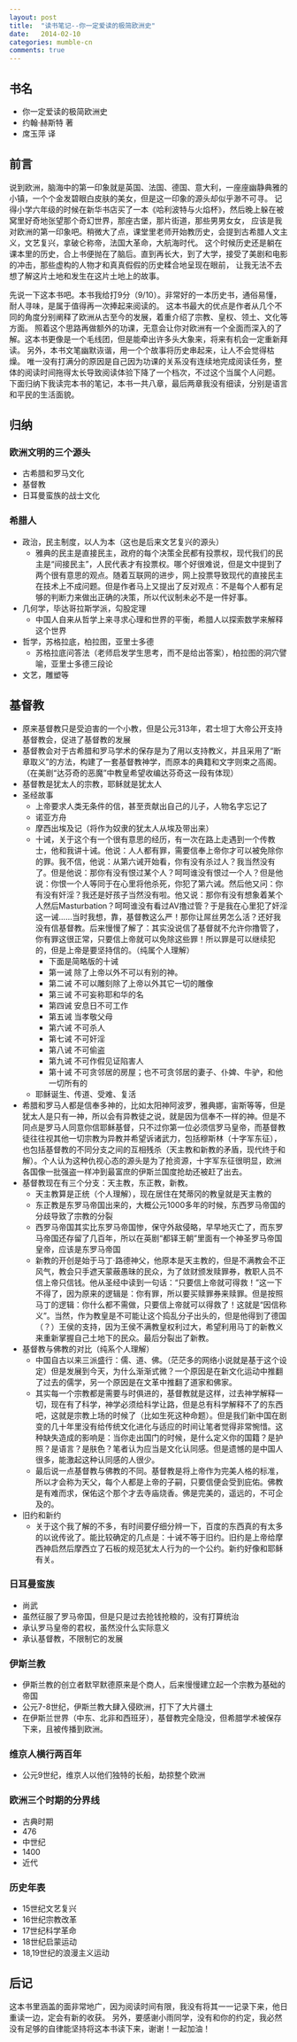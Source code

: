 ```yaml
---
layout: post
title:  "读书笔记--你一定爱读的极简欧洲史"
date:   2014-02-10
categories: mumble-cn
comments: true
---
```


## 书名
- 你一定爱读的极简欧洲史
- 约翰·赫斯特 著
- 席玉萍 译

## 前言
说到欧洲，脑海中的第一印象就是英国、法国、德国、意大利，一座座幽静典雅的小镇，一个个金发碧眼白皮肤的美女，但是这一印象的源头却似乎渺不可寻。
记得小学六年级的时候在新华书店买了一本《哈利波特与火焰杯》，然后晚上躲在被窝里好奇地张望那个奇幻世界，那座古堡，那片街道，那些男男女女，
应该是我对欧洲的第一印象吧。稍微大了点，课堂里老师开始教历史，会提到古希腊人文主义，文艺复兴，拿破仑称帝，法国大革命，大航海时代。
这个时候历史还是躺在课本里的历史，合上书便抛在了脑后。直到再长大，到了大学，接受了美剧和电影的冲击，那些虚构的人物才和真真假假的历史糅合地呈现在眼前，
让我无法不去想了解这片土地和发生在这片土地上的故事。

先说一下这本书吧。本书我给打9分（9/10）。非常好的一本历史书，通俗易懂，耐人寻味，是属于值得再一次捧起来阅读的。
这本书最大的优点是作者从几个不同的角度分别阐释了欧洲从古至今的发展，着重介绍了宗教、皇权、领土、文化等方面。
照着这个思路再做额外的功课，无意会让你对欧洲有一个全面而深入的了解。这本书更像是一个毛线团，但是能牵出许多头大象来，将来有机会一定重新拜读。
另外，本书文笔幽默诙谐，用一个个故事将历史串起来，让人不会觉得枯燥。
唯一没有打满分的原因是自己因为功课的关系没有连续地完成阅读任务，整体的阅读时间拖得太长导致阅读体验下降了一个档次，不过这个当属个人问题。
下面归纳下我读完本书的笔记，本书一共八章，最后两章我没有细读，分别是语言和平民的生活面貌。

## 归纳

### 欧洲文明的三个源头
- 古希腊和罗马文化
- 基督教
- 日耳曼蛮族的战士文化

### 希腊人
- 政治，民主制度，以人为本（这也是后来文艺复兴的源头）
  - 雅典的民主是直接民主，政府的每个决策全民都有投票权，现代我们的民主是“间接民主”，人民代表才有投票权。哪个好很难说，但是文中提到了两个很有意思的观点。随着互联网的进步，网上投票导致现代的直接民主在技术上不成问题。但是作者马上又提出了反对观点：不是每个人都有足够的判断力来做出正确的决策，所以代议制未必不是一件好事。
- 几何学，毕达哥拉斯学派，勾股定理
  - 中国人自来从哲学上来寻求心理和世界的平衡，希腊人以探索数学来解释这个世界
- 哲学，苏格拉底，柏拉图，亚里士多德
  - 苏格拉底问答法（老师启发学生思考，而不是给出答案），柏拉图的洞穴譬喻，亚里士多德三段论
- 文艺，雕塑等

## 基督教
- 原来基督教只是受迫害的一个小教，但是公元313年，君士坦丁大帝公开支持基督教会，促进了基督教的发展
- 基督教会对于古希腊和罗马学术的保存是为了用以支持教义，并且采用了“断章取义”的方法，构建了一套基督教神学，而原本的典籍和文字则束之高阁。（在美剧“达芬奇的恶魔”中教皇希望收编达芬奇这一段有体现）
- 基督教是犹太人的宗教，耶稣就是犹太人
- 圣经故事
  - 上帝要求人类无条件的信，甚至贡献出自己的儿子，人物名字忘记了
  - 诺亚方舟
  - 摩西出埃及记（将作为奴隶的犹太人从埃及带出来）
  - 十诫，关于这个有一个很有意思的经历，有一次在路上走遇到一个传教士，他和我讲十诫。他说：人人都有罪，需要信奉上帝你才可以被免除你的罪。我不信，他说：从第六诫开始看，你有没有杀过人？我当然没有了。但是他说：那你有没有恨过某个人？呵呵谁没有恨过一个人？但是他说：你恨一个人等同于在心里将他杀死，你犯了第六诫。然后他又问：你有没有奸淫？我还是好孩子当然没有啦。他又说：那你有没有想象着某个人然后Masturbation？呵呵谁没有看过AV撸过管？于是我在心里犯了奸淫这一诫……当时我想，靠，基督教这么严！那你让屌丝男怎么活？还好我没有信基督教。后来慢慢了解了：其实没说信了基督就不允许你撸管了，你有罪这很正常，只要信上帝就可以免除这些罪！所以罪是可以继续犯的，但是上帝是要坚持信的。（纯属个人理解）
    - 下面是简略版的十诫
    - 第一诫 除了上帝以外不可以有别的神。
    - 第二诫 不可以雕刻除了上帝以外其它一切的雕像
    - 第三诫 不可妄称耶和华的名
    - 第四诫 安息日不可工作
    - 第五诫 当孝敬父母
    - 第六诫 不可杀人
    - 第七诫 不可奸淫
    - 第八诫 不可偷盗
    - 第九诫 不可作假见证陷害人
    - 第十诫 不可贪邻居的房屋；也不可贪邻居的妻子、仆婢、牛驴，和他一切所有的
  - 耶稣诞生、传道、受难、复活
- 希腊和罗马人都是信奉多神的，比如太阳神阿波罗，雅典娜，宙斯等等，但是犹太人是只有一神，所以会有异教徒之说，就是因为信奉不一样的神。但是不同点是罗马人同意你信耶稣基督，只不过你第一位必须信罗马皇帝，而基督教徒往往视其他一切宗教为异教并希望诉诸武力，包括穆斯林（十字军东征），也包括基督教的不同分支之间的互相残杀（天主教和新教的矛盾，现代终于和解）。个人认为这种仇视心态的源头是为了抢资源，十字军东征很明显，欧洲各国像一批强盗一样冲到最富庶的伊斯兰国度抢劫还被赶了出去。
- 基督教现在有三个分支：天主教，东正教，新教。
  - 天主教算是正统（个人理解），现在居住在梵蒂冈的教皇就是天主教的
  - 东正教是东罗马帝国出来的，大概公元1000多年的时候，东西罗马帝国的分歧导致了宗教的分裂
  - 西罗马帝国其实比东罗马帝国惨，保守外敌侵略，早早地灭亡了，而东罗马帝国还存留了几百年，所以在英剧“都铎王朝”里面有一个神圣罗马帝国皇帝，应该是东罗马帝国
  - 新教的开创是始于马丁·路德神父，他原本是天主教的，但是不满教会不正风气，教会只手遮天蒙蔽愚昧的民众，为了敛财颁发赎罪券，教职人员不信上帝只信钱。他从圣经中读到一句话：“只要信上帝就可得救！”这一下不得了，因为原来的逻辑是：你有罪，所以要买赎罪券来赎罪。但是按照马丁的逻辑：你什么都不需做，只要信上帝就可以得救了！这就是“因信称义”。当然，作为教皇是不可能让这个捣乱分子出头的，但是他得到了德国（？）王侯的支持，因为王侯不满教皇权利过大，希望利用马丁的新教义来重新掌握自己土地下的民众。最后分裂出了新教。
- 基督教与佛教的对比（纯系个人理解）
  - 中国自古以来三派盛行：儒、道、佛。（茫茫多的网络小说就是基于这个设定）但是发展到今天，为什么渐渐式微？一个原因是在新文化运动中推翻了过去的儒学，另一个原因是在文革中推翻了道家和佛家。
  - 其实每一个宗教都是需要与时俱进的，基督教就是这样，过去神学解释一切，现在有了科学，神学必须给科学让路，但是总有科学解释不了的东西吧，这就是宗教上场的时候了（比如生死这种命题）。但是我们新中国在剧变的几十年里没有给传统文化进化与适应的时间让笔者觉得非常惋惜。这种缺失造成的影响是：当你走出国门的时候，是什么定义你的国籍？是护照？是语言？是肤色？笔者认为应当是文化认同感。但是遗憾的是中国人很多，能激起这种认同感的人很少。
  - 最后说一点基督教与佛教的不同。基督教是将上帝作为完美人格的标准，所以才会称为天父，每个人都是上帝的子嗣，只要信便会受到庇佑。佛教是有难而求，保佑这个那个才去寺庙烧香。佛是完美的，遥远的，不可企及的。
- 旧约和新约
  - 关于这个我了解的不多，有时间要仔细分辨一下，百度的东西真的有太多的以讹传讹了。能比较确定的几点是：十诫不等于旧约。旧约是上帝给摩西神启然后摩西立了石板的规范犹太人行为的一个公约。新约好像和耶稣有关。

### 日耳曼蛮族
- 尚武
- 虽然征服了罗马帝国，但是只是过去抢钱抢粮的，没有打算统治
- 承认罗马皇帝的君权，虽然没什么实际意义
- 承认基督教，不限制它的发展

### 伊斯兰教
- 伊斯兰教的创立者默罕默德原来是个商人，后来慢慢建立起一个宗教为基础的帝国
- 公元7-8世纪，伊斯兰教大肆入侵欧洲，打下了大片疆土
- 在伊斯兰世界（中东、北非和西班牙），基督教完全隐没，但希腊学术被保存下来，且被传播到欧洲。

### 维京人横行两百年
- 公元9世纪，维京人以他们独特的长船，劫掠整个欧洲

### 欧洲三个时期的分界线
 - 古典时期
 - 476
 - 中世纪
 - 1400
 - 近代

### 历史年表
- 15世纪文艺复兴
- 16世纪宗教改革
- 17世纪科学革命
- 18世纪启蒙运动
- 18,19世纪的浪漫主义运动

## 后记
这本书里涵盖的面非常地广，因为阅读时间有限，我没有将其一一记录下来，他日重读一边，定会有新的收获。
另外，要感谢小雨同学，没有和你的约定，我必然没有足够的自律能坚持将这本书读下来，谢谢！一起加油！
